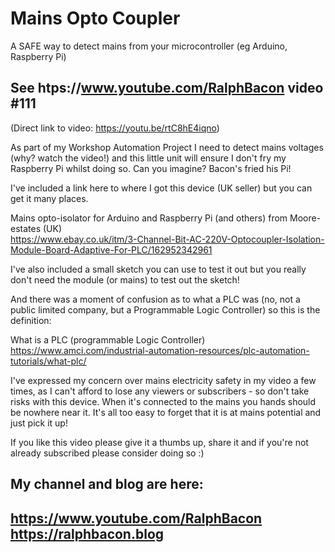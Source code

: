 # Mains Opto Coupler
A SAFE way to detect mains from your microcontroller (eg Arduino, Raspberry Pi)

## See htps://www.youtube.com/RalphBacon video #111
(Direct link to video: https://youtu.be/rtC8hE4iqno)
 
As part of my Workshop Automation Project I need to detect mains voltages (why? watch the video!) and this little unit will ensure I don't fry my Raspberry Pi whilst doing so. Can you imagine? Bacon's fried his Pi!

I've included a link here to where I got this device (UK seller) but you can get it many places.

Mains opto-isolator for Arduino and Raspberry Pi (and others) from Moore-estates (UK)  
https://www.ebay.co.uk/itm/3-Channel-Bit-AC-220V-Optocoupler-Isolation-Module-Board-Adaptive-For-PLC/162952342961

I've also included a small sketch you can use to test it out but you really don't need the module (or mains) to test out the sketch!

And there was a moment of confusion as to what a PLC was (no, not a public limited company, but a Programmable Logic Controller) so this is the definition:

What is a PLC (programmable Logic Controller)  
https://www.amci.com/industrial-automation-resources/plc-automation-tutorials/what-plc/

I've expressed my concern over mains electricity safety in my video a few times, as I can't afford to lose any viewers or subscribers - so don't take risks with this device. When it's connected to the mains you hands should be nowhere near it. It's all too easy to forget that it is at mains potential and just pick it up!

If you like this video please give it a thumbs up, share it and if you're not already subscribed please consider doing so :)

My channel and blog are here:  
------------------------------------------------------------------  
https://www.youtube.com/RalphBacon  
https://ralphbacon.blog  
------------------------------------------------------------------  
